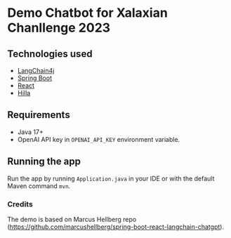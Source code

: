 # Demo Chatbot for Xalaxian Chanllenge 2023

## Technologies used
- [LangChain4j](https://github.com/langchain4j)
- [Spring Boot](https://spring.io/projects/spring-boot)
- [React](https://react.dev)
- [Hilla](https://hilla.dev)

## Requirements
- Java 17+
- OpenAI API key in `OPENAI_API_KEY` environment variable.

## Running the app
Run the app by running `Application.java` in your IDE or with the default Maven command `mvn`.

### Credits
The demo is based on Marcus Hellberg repo (https://github.com/marcushellberg/spring-boot-react-langchain-chatgpt).
